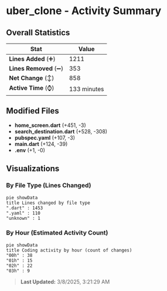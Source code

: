 # uber_clone - Activity Summary 

## Overall Statistics

| Stat                   | Value                                                             |
| ---------------------- | ----------------------------------------------------------------- |
| **Lines Added** (➕)   | 1211                                          |
| **Lines Removed** (➖) | 353                                        |
| **Net Change** (↕)    | 858                |
| **Active Time** (⌚)   | 133 minutes |


## Modified Files
- **home_screen.dart** (+451, -3)
- **search_destination.dart** (+528, -308)
- **pubspec.yaml** (+107, -3)
- **main.dart** (+124, -39)
- **.env** (+1, -0)

## Visualizations

### By File Type (Lines Changed)

```mermaid
pie showData
title Lines changed by file type
".dart" : 1453
".yaml" : 110
"unknown" : 1
```

### By Hour (Estimated Activity Count)

```mermaid
pie showData
title Coding activity by hour (count of changes)
"00h" : 38
"01h" : 15
"02h" : 22
"03h" : 9
```


> **Last Updated:** 3/8/2025, 3:21:29 AM